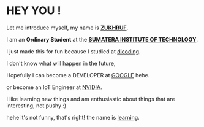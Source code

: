 # HEY YOU !

Let me introduce myself, my name is [**ZUKHRUF**](https://www.linkedin.com/in/zukhruf/).<br>

I am an **Ordinary Student** at the [**SUMATERA INSTITUTE OF TECHNOLOGY**](https://www.itera.ac.id/).<br>

I just made this for fun because I studied at [dicoding](https://www.dicoding.com/).<br>

I don't know what will happen in the future,

Hopefully I can become a DEVELOPER at [GOOGLE](https://www.google.com/) hehe.<br>

or become an IoT Engineer at [NVIDIA](https://developer.nvidia.com/isaac).<br>

I like learning new things and am enthusiastic about things that are interesting, not pushy :)

hehe it's not funny, that's right! the name is [learning](https://id.wikipedia.org/wiki/Belajar).<br>
